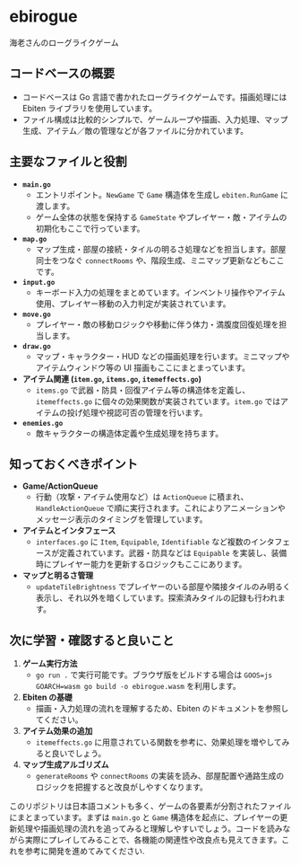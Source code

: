# ebirogue
海老さんのローグライクゲーム

## コードベースの概要
- コードベースは Go 言語で書かれたローグライクゲームです。描画処理には Ebiten ライブラリを使用しています。
- ファイル構成は比較的シンプルで、ゲームループや描画、入力処理、マップ生成、アイテム／敵の管理などが各ファイルに分かれています。

## 主要なファイルと役割
- **`main.go`**
  - エントリポイント。`NewGame` で `Game` 構造体を生成し `ebiten.RunGame` に渡します。
  - ゲーム全体の状態を保持する `GameState` やプレイヤー・敵・アイテムの初期化もここで行っています。
- **`map.go`**
  - マップ生成・部屋の接続・タイルの明るさ処理などを担当します。部屋同士をつなぐ `connectRooms` や、階段生成、ミニマップ更新などもここです。
- **`input.go`**
  - キーボード入力の処理をまとめています。インベントリ操作やアイテム使用、プレイヤー移動の入力判定が実装されています。
- **`move.go`**
  - プレイヤー・敵の移動ロジックや移動に伴う体力・満腹度回復処理を担当します。
- **`draw.go`**
  - マップ・キャラクター・HUD などの描画処理を行います。ミニマップやアイテムウィンドウ等の UI 描画もここにまとまっています。
- **アイテム関連 (`item.go`, `items.go`, `itemeffects.go`)**
  - `items.go` で武器・防具・回復アイテム等の構造体を定義し、`itemeffects.go` に個々の効果関数が実装されています。`item.go` ではアイテムの投げ処理や視認可否の管理を行います。
- **`enemies.go`**
  - 敵キャラクターの構造体定義や生成処理を持ちます。

## 知っておくべきポイント
- **Game/ActionQueue**
  - 行動（攻撃・アイテム使用など）は `ActionQueue` に積まれ、`HandleActionQueue` で順に実行されます。これによりアニメーションやメッセージ表示のタイミングを管理しています。
- **アイテムとインタフェース**
  - `interfaces.go` に `Item`, `Equipable`, `Identifiable` など複数のインタフェースが定義されています。武器・防具などは `Equipable` を実装し、装備時にプレイヤー能力を更新するロジックもここにあります。
- **マップと明るさ管理**
  - `updateTileBrightness` でプレイヤーのいる部屋や隣接タイルのみ明るく表示し、それ以外を暗くしています。探索済みタイルの記録も行われます。

## 次に学習・確認すると良いこと
1. **ゲーム実行方法**
   - `go run .` で実行可能です。ブラウザ版をビルドする場合は `GOOS=js GOARCH=wasm go build -o ebirogue.wasm` を利用します。
2. **Ebiten の基礎**
   - 描画・入力処理の流れを理解するため、Ebiten のドキュメントを参照してください。
3. **アイテム効果の追加**
   - `itemeffects.go` に用意されている関数を参考に、効果処理を増やしてみると良いでしょう。
4. **マップ生成アルゴリズム**
   - `generateRooms` や `connectRooms` の実装を読み、部屋配置や通路生成のロジックを把握すると改良がしやすくなります。

このリポジトリは日本語コメントも多く、ゲームの各要素が分割されたファイルにまとまっています。まずは `main.go` と `Game` 構造体を起点に、プレイヤーの更新処理や描画処理の流れを追ってみると理解しやすいでしょう。コードを読みながら実際にプレイしてみることで、各機能の関連性や改良点も見えてきます。これを参考に開発を進めてみてください.
